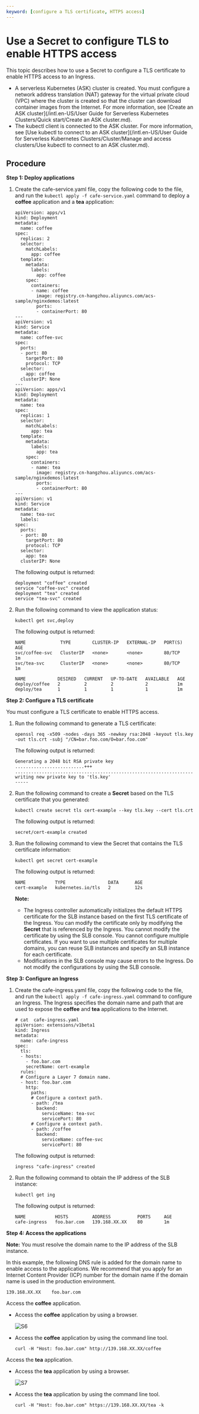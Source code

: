 ```yaml
---
keyword: [configure a TLS certificate, HTTPS access]
---
```


# Use a Secret to configure TLS to enable HTTPS access

This topic describes how to use a Secret to configure a TLS certificate to enable HTTPS access to an Ingress.

-   A serverless Kubernetes \(ASK\) cluster is created. You must configure a network address translation \(NAT\) gateway for the virtual private cloud \(VPC\) where the cluster is created so that the cluster can download container images from the Internet. For more information, see [Create an ASK cluster](/intl.en-US/User Guide for Serverless Kubernetes Clusters/Quick start/Create an ASK cluster.md).
-   The kubectl client is connected to the ASK cluster. For more information, see [Use kubectl to connect to an ASK cluster](/intl.en-US/User Guide for Serverless Kubernetes Clusters/Cluster/Manage and access clusters/Use kubectl to connect to an ASK cluster.md).

## Procedure

**Step 1: Deploy applications**

1.  Create the cafe-service.yaml file, copy the following code to the file, and run the `kubectl apply -f cafe-service.yaml` command to deploy a **coffee** application and a **tea** application:

    ```
    apiVersion: apps/v1 
    kind: Deployment
    metadata:
      name: coffee
    spec:
      replicas: 2
      selector:
        matchLabels:
          app: coffee
      template:
        metadata:
          labels:
            app: coffee
        spec:
          containers:
          - name: coffee
            image: registry.cn-hangzhou.aliyuncs.com/acs-sample/nginxdemos:latest
            ports:
            - containerPort: 80
    ---
    apiVersion: v1
    kind: Service
    metadata:
      name: coffee-svc
    spec:
      ports:
      - port: 80
        targetPort: 80
        protocol: TCP
      selector:
        app: coffee
      clusterIP: None
    ---
    apiVersion: apps/v1 
    kind: Deployment
    metadata:
      name: tea
    spec:
      replicas: 1
      selector:
        matchLabels:
          app: tea 
      template:
        metadata:
          labels:
            app: tea 
        spec:
          containers:
          - name: tea 
            image: registry.cn-hangzhou.aliyuncs.com/acs-sample/nginxdemos:latest
            ports:
            - containerPort: 80
    ---
    apiVersion: v1
    kind: Service
    metadata:
      name: tea-svc
      labels:
    spec:
      ports:
      - port: 80
        targetPort: 80
        protocol: TCP
      selector:
        app: tea
      clusterIP: None
    ```

    The following output is returned:

    ```
    deployment "coffee" created
    service "coffee-svc" created
    deployment "tea" created
    service "tea-svc" created
    ```

2.  Run the following command to view the application status:

    ```
    kubectl get svc,deploy
    ```

    The following output is returned:

    ```
    NAME             TYPE        CLUSTER-IP   EXTERNAL-IP   PORT(S)   AGE
    svc/coffee-svc   ClusterIP   <none>       <none>        80/TCP    1m
    svc/tea-svc      ClusterIP   <none>       <none>        80/TCP    1m
    
    NAME            DESIRED   CURRENT   UP-TO-DATE   AVAILABLE   AGE
    deploy/coffee   2         2         2            2           1m
    deploy/tea      1         1         1            1           1m
    ```


**Step 2: Configure a TLS certificate**

You must configure a TLS certificate to enable HTTPS access.

1.  Run the following command to generate a TLS certificate:

    ```
    openssl req -x509 -nodes -days 365 -newkey rsa:2048 -keyout tls.key -out tls.crt -subj "/CN=bar.foo.com/O=bar.foo.com"
    ```

    The following output is returned:

    ```
    Generating a 2048 bit RSA private key
    ..........................+++
    ....................................................................+++
    writing new private key to 'tls.key'
    -----
    ```

2.  Run the following command to create a **Secret** based on the TLS certificate that you generated:

    ```
    kubectl create secret tls cert-example --key tls.key --cert tls.crt
    ```

    The following output is returned:

    ```
    secret/cert-example created
    ```

3.  Run the following command to view the Secret that contains the TLS certificate information:

    ```
    kubectl get secret cert-example
    ```

    The following output is returned:

    ```
    NAME           TYPE                DATA      AGE
    cert-example   kubernetes.io/tls   2         12s
    ```

    **Note:**

    -   The Ingress controller automatically initializes the default HTTPS certificate for the SLB instance based on the first TLS certificate of the Ingress. You can modify the certificate only by modifying the **Secret** that is referenced by the Ingress. You cannot modify the certificate by using the SLB console. You cannot configure multiple certificates. If you want to use multiple certificates for multiple domains, you can reuse SLB instances and specify an SLB instance for each certificate.
    -   Modifications in the SLB console may cause errors to the Ingress. Do not modify the configurations by using the SLB console.

**Step 3: Configure an Ingress**

1.  Create the cafe-ingress.yaml file, copy the following code to the file, and run the `kubectl apply -f cafe-ingress.yaml` command to configure an Ingress. The Ingress specifies the domain name and path that are used to expose the **coffee** and **tea** applications to the Internet.

    ```
    # cat  cafe-ingress.yaml
    apiVersion: extensions/v1beta1
    kind: Ingress
    metadata:
      name: cafe-ingress
    spec:
      tls:
      - hosts:
        - foo.bar.com
        secretName: cert-example
      rules:
      # Configure a Layer 7 domain name.
      - host: foo.bar.com
        http:
          paths:
          # Configure a context path.
          - path: /tea
            backend:
              serviceName: tea-svc
              servicePort: 80
          # Configure a context path.
          - path: /coffee
            backend:
              serviceName: coffee-svc
              servicePort: 80
    ```

    The following output is returned:

    ```
    ingress "cafe-ingress" created
    ```

2.  Run the following command to obtain the IP address of the SLB instance:

    ```
    kubectl get ing
    ```

    The following output is returned:

    ```
    NAME           HOSTS         ADDRESS          PORTS     AGE
    cafe-ingress   foo.bar.com   139.168.XX.XX    80        1m
    ```


**Step 4: Access the applications**

**Note:** You must resolve the domain name to the IP address of the SLB instance.

In this example, the following DNS rule is added for the domain name to enable access to the applications. We recommend that you apply for an Internet Content Provider \(ICP\) number for the domain name if the domain name is used in the production environment.

```
139.168.XX.XX    foo.bar.com
```

Access the **coffee** application.

-   Access the **coffee** application by using a browser.

    ![S6](https://static-aliyun-doc.oss-accelerate.aliyuncs.com/assets/img/en-US/6735028161/p245248.png)

-   Access the **coffee** application by using the command line tool.

    ```
    curl -H "Host: foo.bar.com" http://139.168.XX.XX/coffee
    ```


Access the **tea** application.

-   Access the **tea** application by using a browser.

    ![S7](https://static-aliyun-doc.oss-accelerate.aliyuncs.com/assets/img/en-US/6735028161/p245250.png)

-   Access the **tea** application by using the command line tool.

    ```
    curl -H "Host: foo.bar.com" https://139.168.XX.XX/tea -k
    ```


